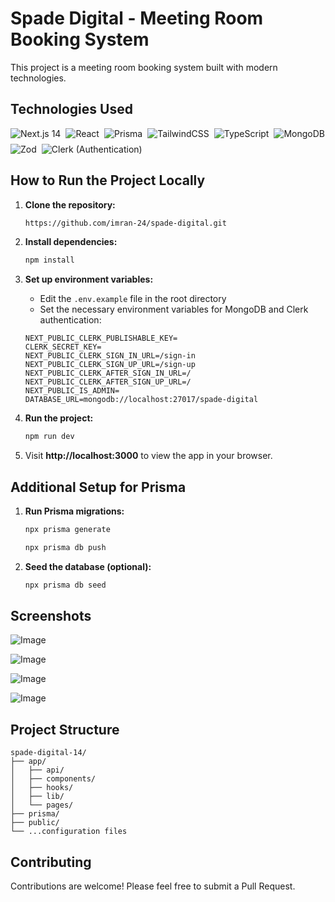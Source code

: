 # Spade Digital - Meeting Room Booking System

This project is a meeting room booking system built with modern technologies.

## Technologies Used
<div style="display: flex; flex-wrap: wrap; gap: 8px;">
  <img src="https://img.shields.io/badge/Next.js_14-black?style=flat-square&logo=next.js" alt="Next.js 14" />
  <img src="https://img.shields.io/badge/React-61DAFB?style=flat-square&logo=react&logoColor=black" alt="React" />
  <img src="https://img.shields.io/badge/Prisma-2D3748?style=flat-square&logo=prisma&logoColor=white" alt="Prisma" />
  <img src="https://img.shields.io/badge/TailwindCSS-38B2AC?style=flat-square&logo=tailwind-css&logoColor=white" alt="TailwindCSS" />
  <img src="https://img.shields.io/badge/TypeScript-3178C6?style=flat-square&logo=typescript&logoColor=white" alt="TypeScript" />
  <img src="https://img.shields.io/badge/MongoDB-47A248?style=flat-square&logo=mongodb&logoColor=white" alt="MongoDB" />
  <img src="https://img.shields.io/badge/Zod-3068B7?style=flat-square" alt="Zod" />
  <img src="https://img.shields.io/badge/Clerk-6C47FF?style=flat-square" alt="Clerk (Authentication)" />
</div>

## How to Run the Project Locally

1. **Clone the repository:**
   ```bash
   https://github.com/imran-24/spade-digital.git
   ```

2. **Install dependencies:**
   ```bash
   npm install
   ```

3. **Set up environment variables:**
   - Edit the `.env.example` file in the root directory
   - Set the necessary environment variables for MongoDB and Clerk authentication:
   ```env
   NEXT_PUBLIC_CLERK_PUBLISHABLE_KEY=
   CLERK_SECRET_KEY=
   NEXT_PUBLIC_CLERK_SIGN_IN_URL=/sign-in
   NEXT_PUBLIC_CLERK_SIGN_UP_URL=/sign-up
   NEXT_PUBLIC_CLERK_AFTER_SIGN_IN_URL=/
   NEXT_PUBLIC_CLERK_AFTER_SIGN_UP_URL=/
   NEXT_PUBLIC_IS_ADMIN=
   DATABASE_URL=mongodb://localhost:27017/spade-digital
   ```

4. **Run the project:**
   ```bash
   npm run dev
   ```

5. Visit **http://localhost:3000** to view the app in your browser.

## Additional Setup for Prisma

1. **Run Prisma migrations:**
   ```bash
   npx prisma generate
   ```
   ```bash
   npx prisma db push
   ```

2. **Seed the database (optional):**
   ```bash
   npx prisma db seed
   ```

## Screenshots

![Image](https://github.com/user-attachments/assets/40ee5869-903b-41d6-9c12-eec3a9e9acc5)

![Image](https://github.com/user-attachments/assets/0c509a0a-3808-4bf7-a1ee-8431d028b73a)

![Image](https://github.com/user-attachments/assets/4522a828-80ae-4bb0-8f66-5ad8bb47aa68)

![Image](https://github.com/user-attachments/assets/67e29257-a950-4393-88ee-77fc18f93dbf)

## Project Structure
```
spade-digital-14/
├── app/
│   ├── api/
│   ├── components/
│   ├── hooks/
│   ├── lib/
│   └── pages/
├── prisma/
├── public/
└── ...configuration files
```

## Contributing
Contributions are welcome! Please feel free to submit a Pull Request.
